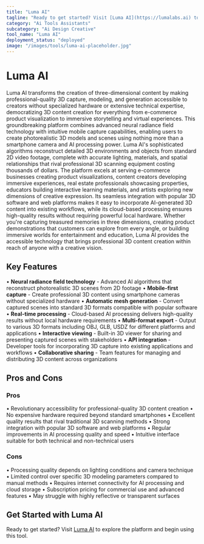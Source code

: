 ```yaml
---
title: "Luma AI"
tagline: "Ready to get started? Visit [Luma AI](https://lumalabs.ai) to explore the platform and begin using this tool...."
category: "Ai Tools Assistants"
subcategory: "Ai Design Creative"
tool_name: "Luma AI"
deployment_status: "deployed"
image: "/images/tools/luma-ai-placeholder.jpg"
---
```


# Luma AI

Luma AI transforms the creation of three-dimensional content by making professional-quality 3D capture, modeling, and generation accessible to creators without specialized hardware or extensive technical expertise, democratizing 3D content creation for everything from e-commerce product visualization to immersive storytelling and virtual experiences. This groundbreaking platform combines advanced neural radiance field technology with intuitive mobile capture capabilities, enabling users to create photorealistic 3D models and scenes using nothing more than a smartphone camera and AI processing power. Luma AI's sophisticated algorithms reconstruct detailed 3D environments and objects from standard 2D video footage, complete with accurate lighting, materials, and spatial relationships that rival professional 3D scanning equipment costing thousands of dollars. The platform excels at serving e-commerce businesses creating product visualizations, content creators developing immersive experiences, real estate professionals showcasing properties, educators building interactive learning materials, and artists exploring new dimensions of creative expression. Its seamless integration with popular 3D software and web platforms makes it easy to incorporate AI-generated 3D content into existing workflows, while its cloud-based processing ensures high-quality results without requiring powerful local hardware. Whether you're capturing treasured memories in three dimensions, creating product demonstrations that customers can explore from every angle, or building immersive worlds for entertainment and education, Luma AI provides the accessible technology that brings professional 3D content creation within reach of anyone with a creative vision.

## Key Features

• **Neural radiance field technology** - Advanced AI algorithms that reconstruct photorealistic 3D scenes from 2D footage
• **Mobile-first capture** - Create professional 3D content using smartphone cameras without specialized hardware
• **Automatic mesh generation** - Convert captured scenes into standard 3D formats compatible with popular software
• **Real-time processing** - Cloud-based AI processing delivers high-quality results without local hardware requirements
• **Multi-format export** - Output to various 3D formats including OBJ, GLB, USDZ for different platforms and applications
• **Interactive viewing** - Built-in 3D viewer for sharing and presenting captured scenes with stakeholders
• **API integration** - Developer tools for incorporating 3D capture into existing applications and workflows
• **Collaborative sharing** - Team features for managing and distributing 3D content across organizations

## Pros and Cons

### Pros
• Revolutionary accessibility for professional-quality 3D content creation
• No expensive hardware required beyond standard smartphones
• Excellent quality results that rival traditional 3D scanning methods
• Strong integration with popular 3D software and web platforms
• Regular improvements in AI processing quality and speed
• Intuitive interface suitable for both technical and non-technical users

### Cons
• Processing quality depends on lighting conditions and camera technique
• Limited control over specific 3D modeling parameters compared to manual methods
• Requires internet connectivity for AI processing and cloud storage
• Subscription pricing for commercial use and advanced features
• May struggle with highly reflective or transparent surfaces

## Get Started with Luma AI

Ready to get started? Visit [Luma AI](https://lumalabs.ai) to explore the platform and begin using this tool.